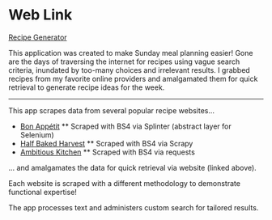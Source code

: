 # Web Link

[Recipe Generator](https://garretteichhorn.github.io/recipe_generator/)

This application was created to make Sunday meal planning easier! Gone are the days of traversing the internet for recipes using
vague search criteria, inundated by too-many choices and irrelevant results. I grabbed recipes from my favorite online providers 
and amalgamated them for quick retrieval to generate recipe ideas for the week.

-----

This app scrapes data from several popular recipe websites...

* [Bon Appétit](https://www.bonappetit.com/)
    ** Scraped with BS4 via Splinter (abstract layer for Selenium)  
* [Half Baked Harvest](https://www.halfbakedharvest.com/)
    ** Scraped with BS4 via Scrapy  
* [Ambitious Kitchen](https://www.ambitiouskitchen.com/)
    ** Scraped with BS4 via requests  

... and amalgamates the data for quick retrieval via website (linked above).

Each website is scraped with a different methodology to demonstrate functional expertise!

The app processes text and administers custom search for tailored results. 

